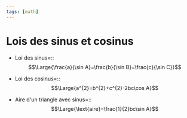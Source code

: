 ```yaml
---
tags: [math] 
---
```


# Lois des sinus et cosinus
- Loi des sinus=::$$\Large{\frac{a}{\sin A}=\frac{b}{\sin B}=\frac{c}{\sin C}}$$
<!--SR:!2023-12-20,85,290-->
- Loi des cosinus=::$$\Large{a^{2}=b^{2}+c^{2}-2bc\cos A}$$
<!--SR:!2023-12-10,36,190-->

- Aire d'un triangle avec sinus=::$$\Large{\text{aire}=\frac{1}{2}bc\sin A}$$
<!--SR:!2023-11-24,26,190-->